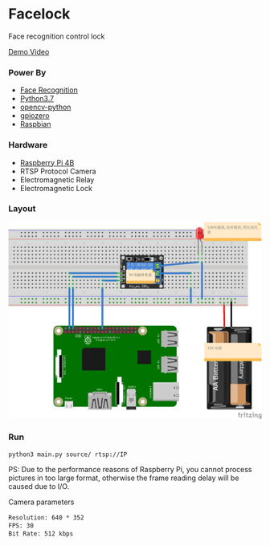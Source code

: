 # Facelock
Face recognition control lock

[Demo Video](https://wangshenjie-standard.oss-cn-shanghai.aliyuncs.com/%E7%8E%A9%E8%BD%AC%E6%A0%91%E8%8E%93%E6%B4%BE.mp4)
### Power By
* [Face Recognition](https://github.com/ageitgey/face_recognition)
* [Python3.7](https://www.python.org)
* [opencv-python](https://pypi.org/project/opencv-python)
* [gpiozero](https://gpiozero.readthedocs.io/en/stable)
* [Raspbian](https://www.raspberrypi.org/documentation/raspbian)

### Hardware
* [Raspberry Pi 4B](https://www.raspberrypi.org/products/raspberry-pi-4-model-b)
* RTSP Protocol Camera
* Electromagnetic Relay
* Electromagnetic Lock

### Layout

![file](design.png)

### Run
```
python3 main.py source/ rtsp://IP
```

PS:
Due to the performance reasons of Raspberry Pi, you cannot process pictures in too large format, otherwise the frame reading delay will be caused due to I/O.

Camera parameters
```
Resolution: 640 * 352
FPS: 30
Bit Rate: 512 kbps
```
